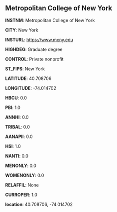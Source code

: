 
Metropolitan College of New York
---
**INSTNM**: Metropolitan College of New York

**CITY**: New York

**INSTURL**: https://www.mcny.edu

**HIGHDEG**: Graduate degree

**CONTROL**: Private nonprofit

**ST_FIPS**: New York

**LATITUDE**: 40.708706

**LONGITUDE**: -74.014702

**HBCU**: 0.0

**PBI**: 1.0

**ANNHI**: 0.0

**TRIBAL**: 0.0

**AANAPII**: 0.0

**HSI**: 1.0

**NANTI**: 0.0

**MENONLY**: 0.0

**WOMENONLY**: 0.0

**RELAFFIL**: None

**CURROPER**: 1.0

**location**: 40.708706, -74.014702